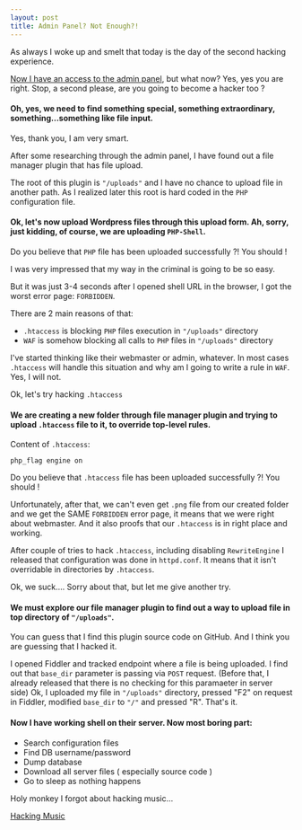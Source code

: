 ```yaml
---
layout: post
title: Admin Panel? Not Enough?!
---
```


As always I woke up and smelt that today is the day of the second hacking experience.

[Now I have an access to the admin panel](http://arkoc.github.io/The-day-of-the-first-hacking/), but what now? 
Yes, yes you are right. Stop, a second please, are you going to become a hacker too ?

#### Oh, yes, we need to find something special, something extraordinary, something...something like file input.

Yes, thank you, I am very smart. 

After some researching through the admin panel, I have found out a file manager plugin that has file upload. 

The root of this plugin is `"/uploads"` and I have no chance to upload file in another path. As I realized later this root is hard coded in the `PHP` configuration file.

#### Ok, let's now upload Wordpress files through this upload form. Ah, sorry, just kidding, of course, we are uploading `PHP-Shell`.

Do you believe that `PHP` file has been uploaded successfully ?!
You should !

I was very impressed that my way in the criminal is going to be so easy. 

But it was just 3-4 seconds after I opened shell URL in the browser, I got the worst error page: `FORBIDDEN`.

There are 2 main reasons of that:
* `.htaccess` is blocking `PHP` files execution in `"/uploads"` directory
* `WAF` is somehow blocking all calls to `PHP` files in `"/uploads"` directory

I've started thinking like their webmaster or admin, whatever. In most cases `.htaccess` will handle this situation and why am I going to write a rule in `WAF`. Yes, I will not.

Ok, let's try hacking `.htaccess`

#### We are creating a new folder through file manager plugin and trying to upload `.htaccess` file to it, to override top-level rules.

Content of `.htaccess`:

```
php_flag engine on
```

Do you believe that `.htaccess` file has been uploaded successfully ?!
You should !

Unfortunately, after that, we can't even get `.png` file from our created folder and we get the SAME `FORBIDDEN` error page, it means that we were right about webmaster. And it also proofs that our `.htaccess` is in right place and working.

After couple of tries to hack `.htaccess`, including disabling `RewriteEngine` I released that configuration was done in `httpd.conf`. It means that it isn't overridable in directories by `.htaccess`.

Ok, we suck.... Sorry about that, but let me give another try.

#### We must explore our file manager plugin to find out a way to upload file in top directory of `"/uploads"`.

You can guess that I find this plugin source code on GitHub. And I think you are guessing that I hacked it.

I opened Fiddler and tracked endpoint where a file is being uploaded. I find out that `base_dir` parameter is passing via `POST` request. (Before that, I already released that there is no checking for this paramaeter in server side) Ok, I uploaded my file in `"/uploads"` directory, pressed "F2" on request in Fiddler,  modified `base_dir` to `"/"` and pressed "R". That's it. 

#### Now I have working shell on their server. Now most boring part:

* Search configuration files
* Find DB username/password
* Dump database
* Download all server files ( especially source code )
* Go to sleep as nothing happens

Holy monkey I forgot about hacking music…

[Hacking Music](https://www.youtube.com/watch?v=CFKhLYqUA0Q)
